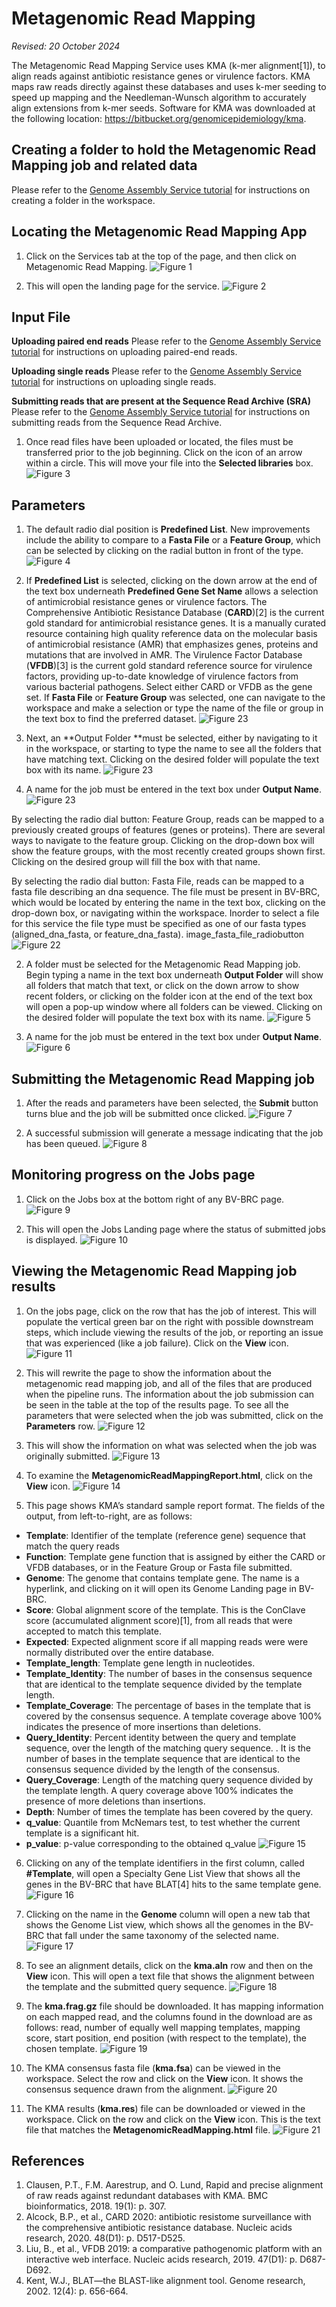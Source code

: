 # Metagenomic Read Mapping

*Revised: 20 October 2024*

The Metagenomic Read Mapping Service uses KMA (k-mer alignment[1]), to align reads against antibiotic resistance genes or virulence factors. KMA maps raw reads directly against these databases and uses k-mer seeding to speed up mapping and the Needleman-Wunsch algorithm to accurately align extensions from k-mer seeds. Software for KMA was downloaded at the following location: https://bitbucket.org/genomicepidemiology/kma.

## Creating a folder to hold the Metagenomic Read Mapping job and related data

Please refer to the [Genome Assembly Service tutorial](/tutorial/genome_assembly/assembly) for instructions on creating a folder in the workspace.

## Locating the Metagenomic Read Mapping App

1.	Click on the Services tab at the top of the page, and then click on Metagenomic Read Mapping. 
![Figure 1](./images/Figure_1_Service-tab-MRM.png "Figure 1")

2.	This will open the landing page for the service. 
![Figure 2](./images/Figure_2_MRM-landing-page.png "Figure 2")

## Input File

**Uploading paired end reads**
Please refer to the [Genome Assembly Service tutorial](/tutorial/genome_assembly/assembly) for instructions on uploading paired-end reads. 

**Uploading single reads**
Please refer to the [Genome Assembly Service tutorial](/tutorial/genome_assembly/assembly) for instructions on uploading single reads. 

**Submitting reads that are present at the Sequence Read Archive (SRA)**
Please refer to the [Genome Assembly Service tutorial](/tutorial/genome_assembly/assembly) for instructions on submitting reads from the Sequence Read Archive. 

1.	Once read files have been uploaded or located, the files must be transferred prior to the job beginning.  Click on the icon of an arrow within a circle. This will move your file into the **Selected libraries** box. 
![Figure 3](./images/Figure_3-Move-to-Selected.png "Figure 3")

## Parameters

1.	The default radio dial position is **Predefined List**.  New improvements include the ability to compare to a **Fasta File** or a **Feature Group**, which can be selected by clicking on the radial button in front of the type.
![Figure 4](./images/Figure_4-Gene_Set_Type.png "Figure 4")


2.	If **Predefined List** is selected, clicking on the down arrow at the end of the text box underneath **Predefined Gene Set Name** allows a selection of  antimicrobial resistance genes or virulence factors.  The Comprehensive Antibiotic Resistance Database (**CARD**)[2] is the current gold standard for antimicrobial resistance genes. It is a manually curated resource containing high quality reference data on the molecular basis of antimicrobial resistance (AMR) that emphasizes genes, proteins and mutations that are involved in AMR. The Virulence Factor Database (**VFDB**)[3] is the current gold standard reference source for virulence factors, providing up-to-date knowledge of virulence factors from various bacterial pathogens. Select either CARD or VFDB as the gene set. If **Fasta File** or **Feature Group** was selected, one can navigate to the workspace and make a selection or type the name of the file or group in the text box to find the preferred dataset.
![Figure 23](./images/Figure_5-Gene_Set-4.png "Figure 23")

3.	Next, an **Output Folder **must be selected, either by navigating to it in the workspace, or starting to type the name to see  all the folders that have matching text. Clicking on the desired folder will populate the text box with its name.
![Figure 23](./images/CHANGE.png "Figure 23")
  
4.	A name for the job must be entered in the text box under **Output Name**. 
![Figure 23](./images/Figure_7-Job_name.png "Figure 23")

By selecting the radio dial button: Feature Group, reads can be mapped to a previously created groups of features (genes or proteins). There are several ways to navigate to the feature group. Clicking on the drop-down box will show the feature groups, with the most recently created groups shown first. Clicking on the desired group will fill the box with that name.


By selecting the radio dial button: Fasta File, reads can be mapped to a fasta file describing an dna sequence. The file must be present in BV-BRC, which would be located by entering the name in the text box, clicking on the drop-down box, or navigating within the workspace. Inorder to select a file for this service the file type must be specified as one of our fasta types (aligned_dna_fasta, or feature_dna_fasta).
image_fasta_file_radiobutton
![Figure 22](./images/image_fasta_file_radiobutton.png "Figure 22")

2.	A folder must be selected for the Metagenomic Read Mapping job. Begin typing a name in the text box underneath **Output Folder** will show all folders that match that text, or click on the down arrow to show recent folders, or clicking on the folder icon at the end of the text box will open a pop-up window where all folders can be viewed.  Clicking on the desired folder will populate the text box with its name. 
![Figure 5](./images/Picture5.png "Figure 5")

3.	A name for the job must be entered in the text box under **Output Name**.  
![Figure 6](./images/Picture6.png "Figure 6")

## Submitting the Metagenomic Read Mapping job

1.	After the reads and parameters have been selected, the **Submit** button turns blue and the job will be submitted once clicked. 
![Figure 7](./images/Figure_8-Submit.png "Figure 7")

2.	A successful submission will generate a message indicating that the job has been queued. 
![Figure 8](./images/Picture8.png "Figure 8")

## Monitoring progress on the Jobs page

1.	Click on the Jobs box at the bottom right of any BV-BRC page. 
![Figure 9](./images/Picture9.png "Figure 9")

2.	This will open the Jobs Landing page where the status of submitted jobs is displayed. 
![Figure 10](./images/Picture10.png "Figure 10")

## Viewing the Metagenomic Read Mapping job results

1.	On the jobs page, click on the row that has the job of interest.  This will populate the vertical green bar on the right with possible downstream steps, which include viewing the results of the job, or reporting an issue that was experienced (like a job failure).  Click on the **View** icon. 
![Figure 11](./images/Picture11.png "Figure 11")

2.	This will rewrite the page to show the information about the metagenomic read mapping job, and all of the files that are produced when the pipeline runs.  The information about the job submission can be seen in the table at the top of the results page.  To see all the parameters that were selected when the job was submitted, click on the **Parameters** row. 
![Figure 12](./images/Picture12.png "Figure 12")

3.	This will show the information on what was selected when the job was originally submitted. 
![Figure 13](./images/Picture13.png "Figure 13")

4.	To examine the **MetagenomicReadMappingReport.html**, click on the **View** icon. 
![Figure 14](./images/Picture14.png "Figure 14")

5.	This page shows KMA’s standard sample report format. The fields of the output, from left-to-right, are as follows:
   * **Template**: Identifier of the template (reference gene) sequence that match the query reads
   * **Function**: Template gene function that is assigned by either the CARD or VFDB databases, or in the Feature Group or Fasta file submitted.
   * **Genome**: The genome that contains template gene.  The name is a hyperlink, and clicking on it will open its Genome Landing page in BV-BRC.
   * **Score**: Global alignment score of the template.  This is the ConClave score (accumulated alignment score)[1], from all reads that were accepted to match this template.
   * **Expected**: Expected alignment score if all mapping reads were were normally distributed over the entire database.
   * **Template_length**: Template gene length in nucleotides.
   * **Template_Identity**: The number of bases in the consensus sequence that are identical to the template sequence divided by the template length.
   * **Template_Coverage**: The percentage of bases in the template that is covered by the consensus sequence. A template coverage above 100% indicates the presence of more insertions than deletions.
   * **Query_Identity**: Percent identity between the query and template sequence, over the length of the matching query sequence. .  It is the number of bases in the template sequence that are identical to the consensus sequence divided by the length of the consensus.
   * **Query_Coverage**: Length of the matching query sequence divided by the template length. A query coverage above 100% indicates the presence of more deletions than insertions.
   * **Depth**: Number of times the template has been covered by the query.
   * **q_value**: Quantile from McNemars test, to test whether the current template is a significant hit.
   * **p_value**: p-value corresponding to the obtained q_value 
![Figure 15](./images/Picture15.png "Figure 15")

6.	Clicking on any of the template identifiers in the first column, called **#Template**, will open a Specialty Gene List View that shows all the genes in the BV-BRC that have BLAT[4] hits to the same template gene. 
![Figure 16](./images/Picture16.png "Figure 16")

7.	Clicking on the name in the **Genome** column will open a new tab that shows the Genome List view, which shows all the genomes in the BV-BRC that fall under the same taxonomy of the selected name. 
![Figure 17](./images/Picture17.png "Figure 17")

8.	To see an alignment details, click on the **kma.aln** row and then on the **View** icon.  This will open a text file that shows the alignment between the template and the submitted query sequence. 
![Figure 18](./images/Picture18.png "Figure 18")

9.	The **kma.frag.gz** file should be downloaded. It has mapping information on each mapped read, and the columns found in the download are as follows: read, number of equally well mapping templates, mapping score, start position, end position (with respect to the template), the chosen template. 
![Figure 19](./images/Picture19.png "Figure 19")

10.	The KMA consensus fasta file (**kma.fsa**) can be viewed in the workspace. Select the row and click on the **View** icon.  It shows the consensus sequence drawn from the alignment. 
![Figure 20](./images/Picture20.png "Figure 20")

11.	The KMA results (**kma.res**) file can be downloaded or viewed in the workspace. Click on the row and click on the **View** icon.  This is the text file that matches the **MetagenomicReadMapping.html** file. 
![Figure 21](./images/Picture21.png "Figure 21")

## References 

1.	Clausen, P.T., F.M. Aarestrup, and O. Lund, Rapid and precise alignment of raw reads against redundant databases with KMA. BMC bioinformatics, 2018. 19(1): p. 307.
2.	Alcock, B.P., et al., CARD 2020: antibiotic resistome surveillance with the comprehensive antibiotic resistance database. Nucleic acids research, 2020. 48(D1): p. D517-D525.
3.	Liu, B., et al., VFDB 2019: a comparative pathogenomic platform with an interactive web interface. Nucleic acids research, 2019. 47(D1): p. D687-D692.
4.	Kent, W.J., BLAT—the BLAST-like alignment tool. Genome research, 2002. 12(4): p. 656-664.
